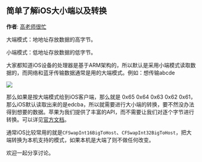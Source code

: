 简单了解iOS大小端以及转换
----------
**作者**: [高老师很忙](https://weibo.com/517082456)

大端模式：地地址存放数据的高字节。

小端模式：低地址存放数据的低字节。

大家都知道iOS设备的处理器是基于ARM架构的，所以默认是采用小端模式读取数据的，而网络和蓝牙传输数据通常是用的大端模式。例如：想传输abcde 

![](https://github.com/iOS-Tips/iOS-tech-set/blob/master/images/2018/07/16-1.jpg)

那么如果是按大端模式给到iOS客户端，那么就是 0x65 0x64 0x63 0x62 0x61，那么iOS默认读取出来的是edcba，所以就需要进行大小端的转换，要不然没办法得到想要的数据。苹果为我们提供了丰富的API，而不需要让我们对逐个字节进行转换。可以详见[官方文档](https://developer.apple.com/documentation/corefoundation/byte_order_utilities?language=objc)。

通常iOS比较常用的就是`CFSwapInt16BigToHost`、`CFSwapInt32BigToHost`，把大端转换为本机支持的模式，如果本机是大端了则不做任何改变。

欢迎一起分享讨论。

